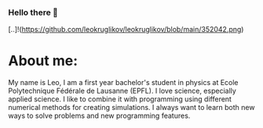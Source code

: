 ### Hello there 👋
[..]!(https://github.com/leokruglikov/leokruglikov/blob/main/352042.png)
# About me: 
My name is Leo, I am a first year bachelor's student in physics at Ecole Polytechnique Fédérale de Lausanne (EPFL). I love science, especially applied science. I like to combine it with programming using different numerical methods for creating simulations. I always want to learn both new ways to solve problems and new programming features.

<!--
**leokruglikov/leokruglikov** is a ✨ _special_ ✨ repository because its `README.md` (this file) appears on your GitHub profile.

Here are some ideas to get you started:

- 🔭 I’m currently working on ...
- 🌱 I’m currently learning ...
- 👯 I’m looking to collaborate on ...
- 🤔 I’m looking for help with ...
- 💬 Ask me about ...
- 📫 How to reach me: ...
- 😄 Pronouns: ...
- ⚡ Fun fact: ...
-->
